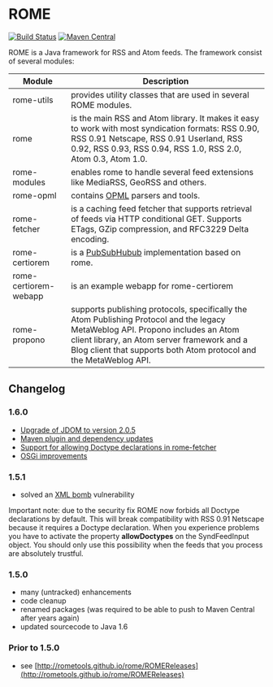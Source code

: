 # ROME

[![Build Status](https://travis-ci.org/rometools/rome.svg?branch=master)](https://travis-ci.org/rometools/rome)
[![Maven Central](https://maven-badges.herokuapp.com/maven-central/com.rometools/rome/badge.svg)](https://maven-badges.herokuapp.com/maven-central/com.rometools/rome)

ROME is a Java framework for RSS and Atom feeds. The framework consist of several modules:

| Module | Description |
| ------ | ----------- |
| rome-utils | provides utility classes that are used in several ROME modules. |
| rome | is the main RSS and Atom library. It makes it easy to work with most syndication formats: RSS 0.90, RSS 0.91 Netscape, RSS 0.91 Userland, RSS 0.92, RSS 0.93, RSS 0.94, RSS 1.0, RSS 2.0, Atom 0.3, Atom 1.0. |
| rome-modules| enables rome to handle several feed extensions like MediaRSS, GeoRSS and others. |
| rome-opml | contains [OPML](https://en.wikipedia.org/wiki/OPML) parsers and tools. |
| rome-fetcher | is a caching feed fetcher that supports retrieval of feeds via HTTP conditional GET. Supports ETags, GZip compression, and RFC3229 Delta encoding. |
| rome-certiorem | is a [PubSubHubub](https://en.wikipedia.org/wiki/PubSubHubbub) implementation based on rome. |
| rome-certiorem-webapp | is an example webapp for rome-certiorem |
| rome-propono | supports publishing protocols, specifically the Atom Publishing Protocol and the legacy MetaWeblog API. Propono includes an Atom client library, an Atom server framework and a Blog client that supports both Atom protocol and the MetaWeblog API. |

## Changelog

### 1.6.0

- [Upgrade of JDOM to version 2.0.5](https://github.com/rometools/rome/issues/197)
- [Maven plugin and dependency updates](https://github.com/rometools/rome/issues/268)
- [Support for allowing Doctype declarations in rome-fetcher](https://github.com/rometools/rome/issues/234)
- [OSGi improvements](https://github.com/rometools/rome/issues/143) 

### 1.5.1

- solved an [XML bomb](https://en.wikipedia.org/wiki/Billion_laughs) vulnerability

Important note: due to the security fix ROME now forbids all Doctype declarations by default. This will break compatibility with RSS 0.91 Netscape
because it requires a Doctype declaration. When you experience problems you have to activate the property **allowDoctypes** on the SyndFeedInput object. You 
should only use this possibility when the feeds that you process are absolutely trustful.

### 1.5.0

- many (untracked) enhancements
- code cleanup
- renamed packages (was required to be able to push to Maven Central after years again)
- updated sourcecode to Java 1.6

### Prior to 1.5.0

- see [http://rometools.github.io/rome/ROMEReleases](http://rometools.github.io/rome/ROMEReleases) 
